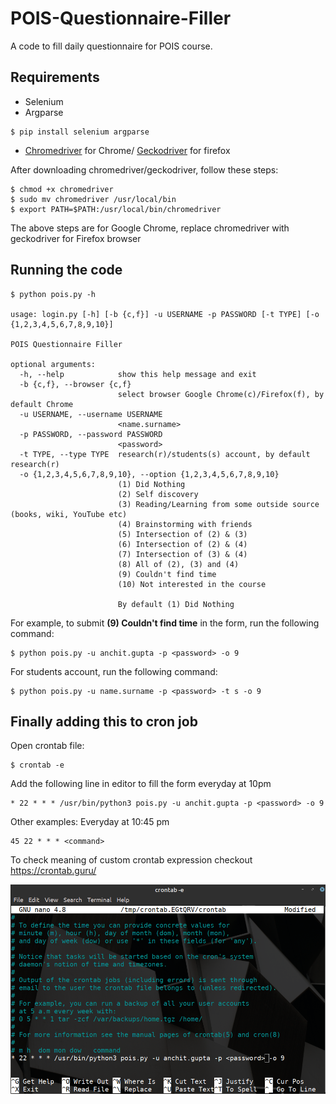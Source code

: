 # POIS-Questionnaire-Filler

A code to fill daily questionnaire for POIS course.

## Requirements

- Selenium
- Argparse
```
$ pip install selenium argparse
```
- [Chromedriver](https://chromedriver.chromium.org/downloads) for Chrome/ [Geckodriver](https://github.com/mozilla/geckodriver/releases) for firefox

After downloading chromedriver/geckodriver, follow these steps:
```
$ chmod +x chromedriver
$ sudo mv chromedriver /usr/local/bin
$ export PATH=$PATH:/usr/local/bin/chromedriver
```

The above steps are for Google Chrome, replace chromedriver with geckodriver for Firefox browser

## Running the code

```
$ python pois.py -h

usage: login.py [-h] [-b {c,f}] -u USERNAME -p PASSWORD [-t TYPE] [-o {1,2,3,4,5,6,7,8,9,10}]

POIS Questionnaire Filler

optional arguments:
  -h, --help            show this help message and exit
  -b {c,f}, --browser {c,f}
                        select browser Google Chrome(c)/Firefox(f), by default Chrome
  -u USERNAME, --username USERNAME
                        <name.surname>
  -p PASSWORD, --password PASSWORD
                        <password>
  -t TYPE, --type TYPE  research(r)/students(s) account, by default research(r)
  -o {1,2,3,4,5,6,7,8,9,10}, --option {1,2,3,4,5,6,7,8,9,10}
                        (1) Did Nothing
                        (2) Self discovery 
                        (3) Reading/Learning from some outside source (books, wiki, YouTube etc) 
                        (4) Brainstorming with friends 
                        (5) Intersection of (2) & (3) 
                        (6) Intersection of (2) & (4) 
                        (7) Intersection of (3) & (4) 
                        (8) All of (2), (3) and (4) 
                        (9) Couldn't find time 
                        (10) Not interested in the course
                        
                        By default (1) Did Nothing
```

For example, to submit **(9) Couldn't find time** in the form, run the following command:
```
$ python pois.py -u anchit.gupta -p <password> -o 9
```

For students account, run the following command:
```
$ python pois.py -u name.surname -p <password> -t s -o 9
```

## Finally adding this to cron job

Open crontab file:
```
$ crontab -e
```

Add the following line in editor to fill the form everyday at 10pm
```
* 22 * * * /usr/bin/python3 pois.py -u anchit.gupta -p <password> -o 9
```

Other examples:
Everyday at 10:45 pm
```
45 22 * * * <command> 
```
To check meaning of custom crontab expression checkout https://crontab.guru/

![crontab file](./pois.png)
